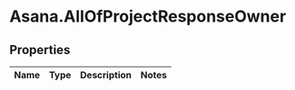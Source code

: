 # Asana.AllOfProjectResponseOwner

## Properties
Name | Type | Description | Notes
------------ | ------------- | ------------- | -------------

